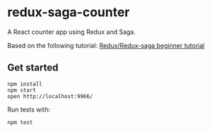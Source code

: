 # redux-saga-counter

A React counter app using Redux and Saga.

Based on the following tutorial: [Redux/Redux-saga beginner tutorial](https://github.com/redux-saga/redux-saga/blob/master/docs/introduction/BeginnerTutorial.md)

## Get started

```
npm install
npm start
open http://localhost:9966/
```

Run tests with:

```
npm test
```
